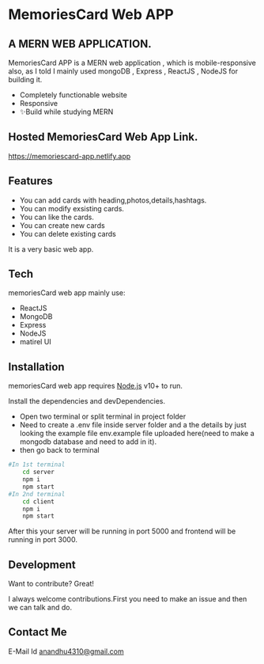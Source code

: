 # MemoriesCard Web APP
##  A MERN WEB APPLICATION.

MemoriesCard APP is a MERN web application , which is mobile-responsive also,
as I told I mainly used mongoDB , Express , ReactJS , NodeJS for building it.

- Completely functionable website
- Responsive
- ✨Build while studying MERN

## Hosted MemoriesCard Web App Link.
https://memoriescard-app.netlify.app


## Features

- You can add cards with heading,photos,details,hashtags.
- You can modify exsisting cards.
- You can like the cards.
- You can create new cards
- You can delete existing cards

It is a very basic web app.

## Tech

memoriesCard web app mainly use:

- ReactJS
- MongoDB
- Express
- NodeJS
- matirel UI

## Installation

memoriesCard web app requires [Node.js](https://nodejs.org/) v10+ to run.

Install the dependencies and devDependencies.
- Open two terminal or split terminal in project folder
- Need to create a .env file inside server folder and a the details by just looking the example file env.example file uploaded here(need to make a mongodb database and need to add in it).
- then go back to terminal

```sh
#In 1st terminal
    cd server
    npm i
    npm start
#In 2nd terminal
    cd client
    npm i
    npm start
```

After this your server will be running in port 5000 and frontend will be running in port 3000. 


## Development

Want to contribute? Great!

I always welcome contributions.First you need to make an issue and then we can talk and do.

## Contact Me

E-Mail Id
anandhu4310@gmail.com
